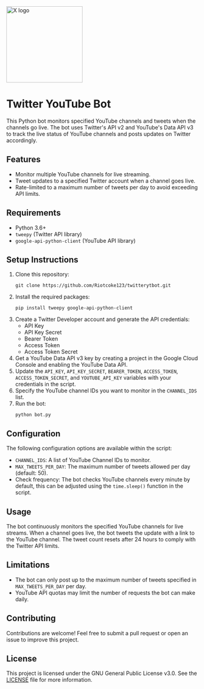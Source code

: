 <!DOCTYPE html>
<html lang="en">
<head>
    <meta charset="UTF-8">
    <meta name="viewport" content="width=device-width, initial-scale=1.0">
</head>
<body>
    <img src="https://github.com/user-attachments/assets/26d061f4-daf3-40a7-b014-633cea139d06" alt="X logo" width="200" height="200" />
    <h1>Twitter YouTube Bot</h1>
    <p>
        This Python bot monitors specified YouTube channels and tweets when the channels go live.
        The bot uses Twitter's API v2 and YouTube's Data API v3 to track the live status of YouTube channels
        and posts updates on Twitter accordingly.
    </p>
    <h2>Features</h2>
    <ul>
        <li>Monitor multiple YouTube channels for live streaming.</li>
        <li>Tweet updates to a specified Twitter account when a channel goes live.</li>
        <li>Rate-limited to a maximum number of tweets per day to avoid exceeding API limits.</li>
    </ul>
    <h2>Requirements</h2>
    <ul>
        <li>Python 3.6+</li>
        <li><code>tweepy</code> (Twitter API library)</li>
        <li><code>google-api-python-client</code> (YouTube API library)</li>
    </ul>
    <h2>Setup Instructions</h2>
    <ol>
        <li>
            Clone this repository:
            <pre><code>git clone https://github.com/Riotcoke123/twitterytbot.git</code></pre>
        </li>
        <li>
            Install the required packages:
            <pre><code>pip install tweepy google-api-python-client</code></pre>
        </li>
        <li>
            Create a Twitter Developer account and generate the API credentials:
            <ul>
                <li>API Key</li>
                <li>API Key Secret</li>
                <li>Bearer Token</li>
                <li>Access Token</li>
                <li>Access Token Secret</li>
            </ul>
        </li>
        <li>
            Get a YouTube Data API v3 key by creating a project in the Google Cloud Console and enabling the YouTube Data API.
        </li>
        <li>
            Update the <code>API_KEY</code>, <code>API_KEY_SECRET</code>, <code>BEARER_TOKEN</code>, <code>ACCESS_TOKEN</code>, 
            <code>ACCESS_TOKEN_SECRET</code>, and <code>YOUTUBE_API_KEY</code> variables with your credentials in the script.
        </li>
        <li>
            Specify the YouTube channel IDs you want to monitor in the <code>CHANNEL_IDS</code> list.
        </li>
        <li>
            Run the bot:
            <pre><code>python bot.py</code></pre>
        </li>
    </ol>
    <h2>Configuration</h2>
    <p>
        The following configuration options are available within the script:
    </p>
    <ul>
        <li><code>CHANNEL_IDS</code>: A list of YouTube Channel IDs to monitor.</li>
        <li><code>MAX_TWEETS_PER_DAY</code>: The maximum number of tweets allowed per day (default: 50).</li>
        <li>Check frequency: The bot checks YouTube channels every minute by default, this can be adjusted using the <code>time.sleep()</code> function in the script.</li>
    </ul>
    <h2>Usage</h2>
    <p>
        The bot continuously monitors the specified YouTube channels for live streams. When a channel goes live, the bot tweets the update with a link to the YouTube channel.
        The tweet count resets after 24 hours to comply with the Twitter API limits.
    </p>
    <h2>Limitations</h2>
    <ul>
        <li>The bot can only post up to the maximum number of tweets specified in <code>MAX_TWEETS_PER_DAY</code> per day.</li>
        <li>YouTube API quotas may limit the number of requests the bot can make daily.</li>
    </ul>
    <h2>Contributing</h2>
    <p>
        Contributions are welcome! Feel free to submit a pull request or open an issue to improve this project.
    </p>
    <h2>License</h2>
    <p>
        This project is licensed under the GNU General Public License v3.0. See the <a href="LICENSE">LICENSE</a> file for more information.
    </p>

</body>
</html>
